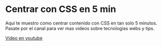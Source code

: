 # Centrar con CSS en 5 min

Aquí te muestro como centrar contenido con CSS en tan solo 5 minutos.
Pasate por el canal para ver mas videos sobre tecnologias webs y tips.

[Video en youtube](https://youtu.be/CxFyzeT7VMg)